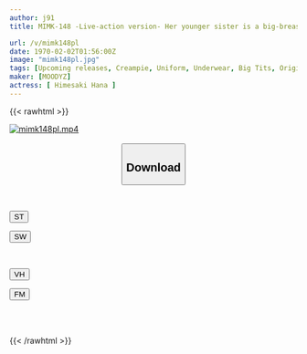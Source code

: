 ```yaml
---
author: j91
title: MIMK-148 -Live-action version- Her younger sister is a big-breasted mini-skirt J● and is a little devil.Original work, Aohimo Familia A series that has sold over 400,000 copies has been made into a movie!

url: /v/mimk148pl
date: 1970-02-02T01:56:00Z
image: "mimk148pl.jpg"
tags: [Upcoming releases, Creampie, Uniform, Underwear, Big Tits, Original Collaboration	]
maker: [MOODYZ]
actress: [ Himesaki Hana ]
---
```



{{< rawhtml >}}

<div class="video" data-videoid="pending_link.html">
    <a href="javascript:;">
        <img src="/v/mimk148pl/mimk148pl.jpg" width="WIDTH" height="HEIGHT" alt="mimk148pl.mp4" loading="lazy">
    </a>
</div>

<script type="text/javascript" src="https://j91.asia/asset/on-demand-pend.js"></script>

<br>
  <link rel="stylesheet" href="https://j91.asia/asset/bs5.css">
  
  <center>
  <button class="btn btn-primary" type="button" data-bs-toggle="collapse" data-bs-target=".multi-collapse" aria-expanded="false" aria-controls="multiCollapseExample1 multiCollapseExample2"><h2>Download</h2></button></center>
</p>
<div class="row">
  <div class="col">
    <div class="collapse multi-collapse" id="multiCollapseExample1">
      <div class="card card-body">
	      	      <br>
<div class="buttons">  
<p><a href="https://j91.asia/pending_link.html" target="_blank"><button class="btn-hover color-3"><i class="fa fa-download"></i> ST</button></a></p>
<p><a href="https://j91.asia/pending_link.html" target="_blank"><button class="btn-hover color-2"><i class="fa fa-download"></i> SW</button></a></p></div>
    </div>
  </div>
</div>
  <div class="col">
    <div class="collapse multi-collapse" id="multiCollapseExample2">
      <div class="card card-body">
	      <br>
<div class="buttons">
<p><a href="https://j91.asia/pending_link.html" target="_blank"><button class="btn-hover color-9"><i class="fa fa-download"></i> VH</button></a></p>
<p><a href="https://j91.asia/pending_link.html" target="_blank"><button class="btn-hover color-8"><i class="fa fa-download"></i> FM</button></a></p></div>
<br><br>
      </div>
    </div>
  </div>
</div>

{{< /rawhtml >}}